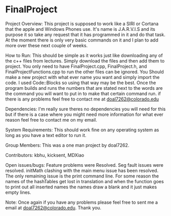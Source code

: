# FinalProject

Project Overview:
  This project is supposed to work like a SIRI or Cortana that the apple and Windows Phones use. It's name is J.A.R.V.I.S and its purpose it so take any request that it has programmed in it and do that task. At the moment there is only very basic commands on it and I plan to add more over these next couple of weeks.
  
How to Run:
  This should be simple as it works just like downloading any of the c++ files from lectures. Simply download the files and then add them to project. You only need to have FinalProject.cpp, FinalProject.h, and FinalProjectFunctions.cpp to run the other files can be ignored. You Should make a new project with what ever name you want and simply import the code. I used Code::Blocks so using that way may be the best. Once the program builds and runs the numbers that are stated next to the words are the command you will want to put in to make that certain command run. if there is any problems feel free to contact me at doal7262@colorado.edu
  
Dependencies:
  I'm really sure theres no dependencies you will need for this but if there is a case where you might need more information for what ever reason feel free to contact me on my email.
  
System Requirements: 
  This should work fine on any operating system as long as you have a text editor to run it.
  
Group Members:
  This was a one man project by doal7262.
  
Contributors:
  kbhu, kicksent, MDXiao
  
Open issues/bugs:
  Feature problems were Resolved. Seg fault issues were resolved. initMath clashing with the main menu issue has been resolved. The only remaining issue is the print command line. For some reason the names of the hashTables get lost in translation and when the function goes to print out all inserted names the names draw a blank and it just makes empty lines.
  
Note: Once again if you have any problems please feel free to sent me a email at doal7262@colorado.edu. Thank you.
